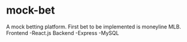 # mock-bet
A mock betting platform.
First bet to be implemented is moneyline MLB.
Frontend
-React.js
Backend
-Express
-MySQL